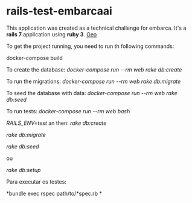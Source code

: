 # rails-test-embarcaai

This application was created as a technical challenge for embarca. 
It's a **rails 7** application using **ruby 3**. [Geo](http:0.0.0.0:3000/cities) 

To get the project running, you need to run th following commands:

docker-compose build

To create the database:
*docker-compose run --rm web rake db:create*

To run the migrations:
*docker-compose run --rm web rake db:migrate*

To seed the database with data:
*docker-compose run --rm web rake db:seed*

To run tests:
*docker-compose run --rm web bash*

*RAILS_ENV=test*
an then:
*rake db:create*

*rake db:migrate*

*rake db:seed*

ou 

*rake db:setup*

Para executar os testes:

*bundle exec rspec path/to/*spec.rb *

